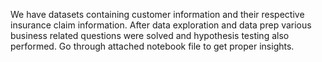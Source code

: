We have datasets containing customer information and their respective insurance claim information.
After data exploration and data prep various business related questions were solved and hypothesis testing also performed.
Go through attached notebook file to get proper insights.

